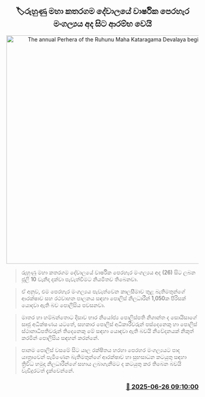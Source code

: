 <p align='center'><b><h2 align='center' title='The annual Perhera of the Ruhunu Maha Kataragama Devalaya begins today'>🏷රුහුණු මහා කතරගම දේවාලයේ වාර්ෂික පෙරහැර මංගල්‍යය අද සිට ‍ආරම්භ වෙයි</h2></b></p>
<p align='center'><img src='https://helakuru.sgp1.cdn.digitaloceanspaces.com/esana/images/lib/katharagama-perahara-archived.jpg' width='600' alt='The annual Perhera of the Ruhunu Maha Kataragama Devalaya begins today'></p>

> රුහුණු මහා කතරගම දේවාලයේ වාර්ෂික පෙරහැර මංගල්‍යය අද (26) සිට ලබන ජූලි 10 වැනිදා දක්වා පැවැත්වීමට නියමිතව තිබෙනවා.

> ඒ අනුව, එම පෙරහැර මංගල්‍යය පැවැත්වෙන කාලසීමාව තුළ බැතිමතුන්ගේ ආරක්ෂාව සහ රථවාහන පාලනය සඳහා පොලිස් නිලධාරීන් 1,050ක පිරිසක් යොදවා ඇති බව පොලීසිය පවසනවා.

> මාතර හා හම්බන්තොට දිසාව භාර නියෝජ්‍ය පොලිස්පති නිශාන්ත ද සොයිසාගේ සෘජු අධීක්ෂණය යටතේ, සහකාර පොලිස් අධිකාරීවරුන් පස්දෙනෙකු හා පොලිස් ස්ථානාධිපතිවරුන් තිදෙනෙකු මේ සඳහා යොඳවා ඇති බවයි නිවේදනයක් නිකුත් කරමින් පොලීසිය සඳහන් කරන්නේ.

> පානම පොලිස් වසමේ සිට යාල රක්ෂිතය හරහා පෙරහර මංගල්‍යයට පාද යාත්‍රාවෙන් පැමිණෙන බැතිමතුන්ගේ ආරක්ෂාව හා සුභසාධන කටයුතු සඳහා ත්‍රිවිධ හමුදා නිලධාරීන්ගේ සහාය ලබාගැනීමට ද කටයුතු කර තිබෙන බවයි වැඩිදුරටත් දැක්වෙන්නේ.



<h3 align='right'><a href='https://www.helakuru.lk/esana/p/111354/'>📅 2025-06-26 09:10:00</a></h3>
